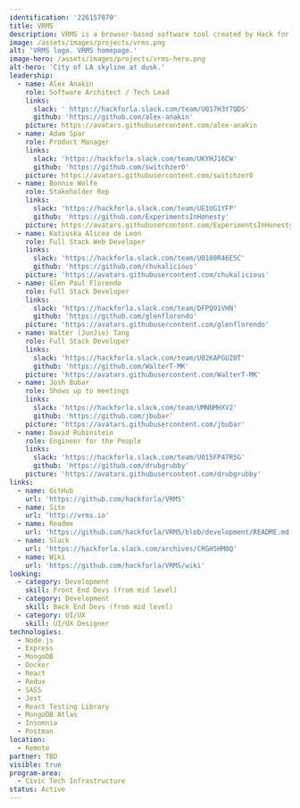 ```yaml
---
identification: '226157870'
title: VRMS
description: VRMS is a browser-based software tool created by Hack for LA (HfLA) for volunteer organizations to curate participant journeys and further organizational goals of workforce development and project impact. By collecting and using relevant data, VRMS is able to automate repetitive tasks; match volunteers with projects, relevant training and job opportunities; measure engagement with projects and activities; and surface insights to improve organizational effectiveness and the volunteer experience over time.
image: /assets/images/projects/vrms.png
alt: 'VRMS logo. VRMS homepage.'
image-hero: /assets/images/projects/vrms-hero.png
alt-hero: 'City of LA skyline at dusk.'
leadership:
  - name: Alex Anakin
    role: Software Architect / Tech Lead
    links:
      slack: ' https://hackforla.slack.com/team/U017H3Y7QDS'
      github: 'https://github.com/alex-anakin'
    picture: https://avatars.githubusercontent.com/alex-anakin
  - name: Adam Spar
    role: Product Manager
    links:
      slack: 'https://hackforla.slack.com/team/UKYHJ16CW'
      github: 'https://github.com/switchzer0'
    picture: https://avatars.githubusercontent.com/switchzer0
  - name: Bonnie Wolfe
    role: Stakeholder Rep
    links:
      slack: 'https://hackforla.slack.com/team/UE1UG1YFP'
      github: 'https://github.com/ExperimentsInHonesty'
    picture: https://avatars.githubusercontent.com/ExperimentsInHonesty
  - name: Katiuska Alicea de Leon
    role: Full Stack Web Developer
    links:
      slack: 'https://hackforla.slack.com/team/U0100R46ESC'
      github: 'https://github.com/chukalicious'
    picture: 'https://avatars.githubusercontent.com/chukalicious'
  - name: Glen Paul Florendo
    role: Full Stack Developer
    links:
      slack: 'https://hackforla.slack.com/team/DFPQ91VHN'
      github: 'https://github.com/glenflorendo'
    picture: 'https://avatars.githubusercontent.com/glenflorendo'
  - name: Walter (JunJie) Tang
    role: Full Stack Developer
    links:
      slack: 'https://hackforla.slack.com/team/U02KAPGUZ0T'
      github: 'https://github.com/WalterT-MK'
    picture: 'https://avatars.githubusercontent.com/WalterT-MK'
  - name: Josh Bubar
    role: Shows up to meetings
    links:
      slack: 'https://hackforla.slack.com/team/UMNNMHXV2'
      github: 'https://github.com/jbubar'
    picture: 'https://avatars.githubusercontent.com/jbubar'
  - name: David Rubinstein
    role: Engineer for the People
    links:
      slack: 'https://hackforla.slack.com/team/U015FP47R5G'
      github: 'https://github.com/drubgrubby'
    picture: 'https://avatars.githubusercontent.com/drubgrubby'
links:
  - name: GitHub
    url: 'https://github.com/hackforla/VRMS'
  - name: Site
    url: 'http://vrms.io'
  - name: Readme
    url: 'https://github.com/hackforla/VRMS/blob/development/README.md'
  - name: Slack
    url: 'https://hackforla.slack.com/archives/CRGH5HM0Q'
  - name: Wiki
    url: 'https://github.com/hackforla/VRMS/wiki'
looking:
  - category: Development
    skill: Front End Devs (from mid level)
  - category: Development
    skill: Back End Devs (from mid level)
  - category: UI/UX
    skill: UI/UX Designer
technologies:
  - Node.js
  - Express
  - MongoDB
  - Docker
  - React
  - Redux
  - SASS
  - Jest
  - React Testing Library
  - MongoDB Atlas
  - Insomnia
  - Postman
location:
  - Remote
partner: TBD
visible: true
program-area: 
  - Civic Tech Infrastructure
status: Active
---
```

